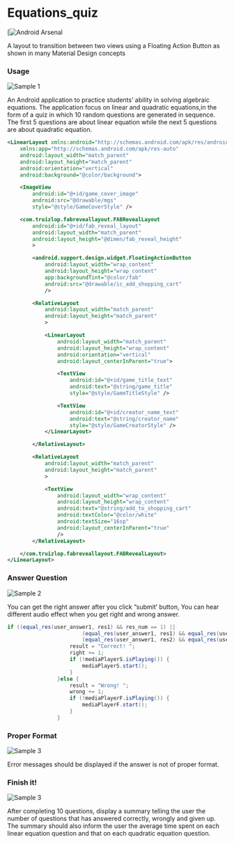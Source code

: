 # Equations_quiz 
[![Android Arsenal](https://cl.ly/253C1R0I391q)

A layout to transition between two views using a Floating Action Button as shown in many Material Design concepts

### Usage

![Sample 1](https://cl.ly/2v260F2M2337)

An Android application to practice students’ ability in solving algebraic equations. The application focus on linear and quadratic equations,in the form of a quiz in which 10 random questions are generated in sequence. The first 5 questions are about linear equation while the next 5 questions are about quadratic equation. 

``` xml
<LinearLayout xmlns:android="http://schemas.android.com/apk/res/android"
    xmlns:app="http://schemas.android.com/apk/res-auto"
    android:layout_width="match_parent"
    android:layout_height="match_parent"
    android:orientation="vertical"
    android:background="@color/background">

    <ImageView
        android:id="@+id/game_cover_image"
        android:src="@drawable/mgs"
        style="@style/GameCoverStyle" />

    <com.truizlop.fabreveallayout.FABRevealLayout
        android:id="@+id/fab_reveal_layout"
        android:layout_width="match_parent"
        android:layout_height="@dimen/fab_reveal_height"
        >

        <android.support.design.widget.FloatingActionButton
            android:layout_width="wrap_content"
            android:layout_height="wrap_content"
            app:backgroundTint="@color/fab"
            android:src="@drawable/ic_add_shopping_cart"
            />

        <RelativeLayout
            android:layout_width="match_parent"
            android:layout_height="match_parent"
            >

            <LinearLayout
                android:layout_width="match_parent"
                android:layout_height="wrap_content"
                android:orientation="vertical"
                android:layout_centerInParent="true">

                <TextView
                    android:id="@+id/game_title_text"
                    android:text="@string/game_title"
                    style="@style/GameTitleStyle" />

                <TextView
                    android:id="@+id/creator_name_text"
                    android:text="@string/creator_name"
                    style="@style/GameCreatorStyle" />
            </LinearLayout>

        </RelativeLayout>

        <RelativeLayout
            android:layout_width="match_parent"
            android:layout_height="match_parent"
            >

            <TextView
                android:layout_width="wrap_content"
                android:layout_height="wrap_content"
                android:text="@string/add_to_shopping_cart"
                android:textColor="@color/white"
                android:textSize="16sp"
                android:layout_centerInParent="true"
                />
        </RelativeLayout>

    </com.truizlop.fabreveallayout.FABRevealLayout>
</LinearLayout>
```


### Answer Question

![Sample 2](https://cl.ly/0F3E2p3n1v0x)

You can get the right answer after you click “submit’ button, You can hear different audio effect when you get right and wrong answer.

``` java
if ((equal_res(user_answer1, res1) && res_num == 1) ||
                        (equal_res(user_answer1, res1) && equal_res(user_answer2, res2)) ||
                        (equal_res(user_answer1, res2) && equal_res(user_answer2, res1))) {
                    result = "Correct! ";
                    right += 1;
                    if (!mediaPlayerS.isPlaying()) {
                        mediaPlayerS.start();
                    }
                }else {
                    result = "Wrong! ";
                    wrong += 1;
                    if (!mediaPlayerF.isPlaying()) {
                        mediaPlayerF.start();
                    }
                }
```


### Proper Format

![Sample 3](https://cl.ly/0z0o2n0y201M)

Error messages should be displayed if the answer is not of proper format.

### Finish it!

![Sample 3](https://cl.ly/2l1z1n1R0f3x)

After completing 10 questions, display a summary telling the user the number of questions that has answered correctly, wrongly and given up. The summary should also inform the user the average time spent on each linear equation question and that on each quadratic equation question.

